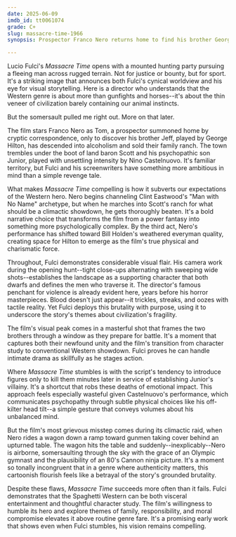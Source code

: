 ```yaml
---
date: 2025-06-09
imdb_id: tt0061074
grade: C+
slug: massacre-time-1966
synopsis: Prospector Franco Nero returns home to find his brother George Hilton has descended into alcoholism and the town trembles under the boot of a land baron and his psychopathic son.

---
```


Lucio Fulci's _Massacre Time_ opens with a mounted hunting party pursuing a fleeing man across rugged terrain. Not for justice or bounty, but for sport. It's a striking image that announces both Fulci's cynical worldview and his eye for visual storytelling. Here is a director who understands that the Western genre is about more than gunfights and horses--it's about the thin veneer of civilization barely containing our animal instincts. 

But the somersault pulled me right out. More on that later.

The film stars Franco Nero as Tom, a prospector summoned home by cryptic correspondence, only to discover his brother Jeff, played by George Hilton, has descended into alcoholism and sold their family ranch. The town trembles under the boot of land baron Scott and his psychopathic son Junior, played with unsettling intensity by Nino Castelnuovo. It's familiar territory, but Fulci and his screenwriters have something more ambitious in mind than a simple revenge tale.

What makes _Massacre Time_ compelling is how it subverts our expectations of the Western hero. Nero begins channeling Clint Eastwood's "Man with No Name" archetype, but when he marches into Scott's ranch for what should be a climactic showdown, he gets thoroughly beaten. It's a bold narrative choice that transforms the film from a power fantasy into something more psychologically complex. By the third act, Nero's performance has shifted toward Bill Holden's weathered everyman quality, creating space for Hilton to emerge as the film's true physical and charismatic force.

Throughout, Fulci demonstrates considerable visual flair. His camera work during the opening hunt--tight close-ups alternating with sweeping wide shots--establishes the landscape as a supporting character that both dwarfs and defines the men who traverse it. The director's famous penchant for violence is already evident here, years before his horror masterpieces. Blood doesn't just appear--it trickles, streaks, and oozes with tactile reality. Yet Fulci deploys this brutality with purpose, using it to underscore the story's themes about civilization's fragility.

The film's visual peak comes in a masterful shot that frames the two brothers through a window as they prepare for battle. It's a moment that captures both their newfound unity and the film's transition from character study to conventional Western showdown. Fulci proves he can handle intimate drama as skillfully as he stages action.

Where _Massacre Time_ stumbles is with the script's tendency to introduce figures only to kill them minutes later in service of establishing Junior's villainy. It's a shortcut that robs these deaths of emotional impact. This approach feels especially wasteful given Castelnuovo's performance, which communicates psychopathy through subtle physical choices like his off-kilter head tilt--a simple gesture that conveys volumes about his unbalanced mind.

But the film's most grievous misstep comes during its climactic raid, when Nero rides a wagon down a ramp toward gunmen taking cover behind an upturned table. The wagon hits the table and suddenly--inexplicably--Nero is airborne, somersaulting through the sky with the grace of an Olympic gymnast and the plausibility of an 80's Cannon ninja picture. It's a moment so tonally incongruent that in a genre where authenticity matters, this cartoonish flourish feels like a betrayal of the story's grounded brutality.

Despite these flaws, _Massacre Time_ succeeds more often than it fails. Fulci demonstrates that the Spaghetti Western can be both visceral entertainment and thoughtful character study. The film's willingness to humble its hero and explore themes of family, responsibility, and moral compromise elevates it above routine genre fare. It's a promising early work that shows even when Fulci stumbles, his vision remains compelling.

